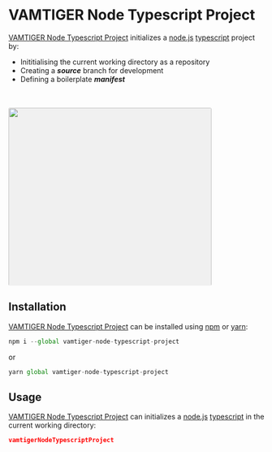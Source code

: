 # VAMTIGER Node Typescript Project
[VAMTIGER Node Typescript Project](https://github.com/vamtiger-project/vamtiger-node-typescript-project) initializes a [node.js](https://nodejs.org/en/) [typescript](https://www.typescriptlang.org/) project by:
- Inititialising the current working directory as a repository
- Creating a **_source_** branch for development
- Defining a boilerplate **_manifest_**
<br>
<br>
<img src=https://cdn.rawgit.com/vamtiger-project/vamtiger-node-typescript-project/ee1677fb/asset/image/vamtiger-node-typescript-project.svg style="max-height: 350px; background-color: #f0f0f0; border-radius: 3px" width=400>

## Installation
[VAMTIGER Node Typescript Project](https://github.com/vamtiger-project/vamtiger-node-typescript-project) can be installed using [npm](https://www.npmjs.com/) or [yarn](https://yarnpkg.com/lang/en/):
```javascript
npm i --global vamtiger-node-typescript-project 
```
or
```javascript
yarn global vamtiger-node-typescript-project
```

## Usage
[VAMTIGER Node Typescript Project](https://github.com/vamtiger-project/vamtiger-node-typescript-project) can initializes a [node.js](https://nodejs.org/en/) [typescript](https://www.typescriptlang.org/) in the current working directory:
```json
vamtigerNodeTypescriptProject
```
